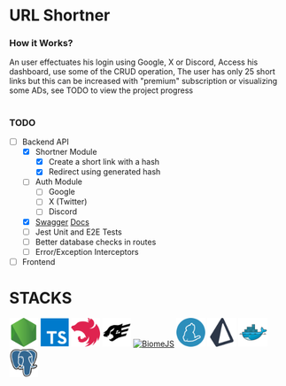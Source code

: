# URL Shortner

<div>
  <h3>How it Works?</h3>
  An user effectuates his login using Google, X or Discord,
  Access his dashboard, use some of the CRUD operation,
  The user has only 25 short links but this can be increased with "premium" subscription or visualizing some ADs, see <a hfef="#TODO">TODO</a> to view the project progress
</div>

#

### TODO

- [ ] Backend API
  - [x] Shortner Module
    - [x] Create a short link with a hash
    - [x] Redirect using generated hash
  - [ ] Auth Module
    - [ ] Google
    - [ ] X (Twitter)
    - [ ] Discord
  - [x] [Swagger](https://swagger.io/) [Docs](https://docs.nestjs.com/recipes/swagger)
  - [ ] Jest Unit and E2E Tests
  - [ ] Better database checks in routes
  - [ ] Error/Exception Interceptors
- [ ] Frontend

#

# STACKS

[<img width="52px" alt="NodeJS" src="https://github.com/devicons/devicon/raw/master/icons/nodejs/nodejs-original.svg"/>](https://nodejs.org/)
[<img width="52px" alt="TypeScript" src="https://github.com/devicons/devicon/raw/master/icons/typescript/typescript-original.svg"/>](https://www.typescriptlang.org/)
[<img width="52px" alt="NestJS" src="https://github.com/devicons/devicon/raw/master/icons/nestjs/nestjs-original.svg"/>](https://nestjs.com/)
[<img width="52px" alt="Fastify" src="https://github.com/devicons/devicon/raw/master/icons/fastify/fastify-original.svg"/>](https://fastify.dev/)
[<img width="52px" alt="BiomeJS" src="https://avatars.githubusercontent.com/u/140182603?s=200&v=4"/>](https://biomejs.dev/)
[<img width="52px" alt="Yarn" src="https://github.com/devicons/devicon/raw/master/icons/yarn/yarn-original.svg"/>](https://yarnpkg.com/)
[<img width="52px" alt="Prisma" src="https://github.com/devicons/devicon/raw/master/icons/prisma/prisma-original.svg"/>](https://www.prisma.io/)
[<img width="52px" alt="Docker" src="https://github.com/devicons/devicon/raw/master/icons/docker/docker-original.svg"/>](https://www.docker.com/)
[<img width="52px" alt="PostgreSQL" src="https://github.com/devicons/devicon/raw/master/icons/postgresql/postgresql-original.svg"/>](https://www.postgresql.org/)
